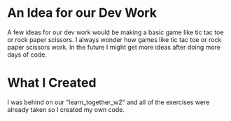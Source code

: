 # An Idea for our Dev Work
A few ideas for our dev work would be making a basic game like tic tac toe or rock paper scissors. I always wonder how games like tic tac toe or rock paper scissors work. In the future I might get more ideas after doing more days of code.

# What I Created
I was behind on our "learn_together_w2" and all of the exercises were already taken so I created my own code. 